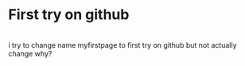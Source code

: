 # First try on github
<br>
i try to change name myfirstpage to first try on github but not actually change why?
